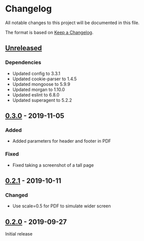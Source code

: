 # Changelog

All notable changes to this project will be documented in this file.

The format is based on [Keep a Changelog](https://keepachangelog.com/en/1.0.0/).

## [Unreleased]

### Dependencies

- Updated config to 3.3.1
- Updated cookie-parser to 1.4.5
- Updated mongoose to 5.9.9
- Updated morgan to 1.10.0
- Updated eslint to 6.8.0
- Updated superagent to 5.2.2

## [0.3.0] - 2019-11-05

### Added

- Added parameters for header and footer in PDF

### Fixed

- Fixed taking a screenshot of a tall page

## [0.2.1] - 2019-10-11

### Changed

- Use scale=0.5 for PDF to simulate wider screen

## [0.2.0] - 2019-09-27

Initial release

[Unreleased]: https://github.com/biblibre/pikitia/compare/v0.3.0...master
[0.3.0]: https://github.com/biblibre/pikitia/compare/v0.2.1...v0.3.0
[0.2.1]: https://github.com/biblibre/pikitia/compare/v0.2.0...v0.2.1
[0.2.0]: https://github.com/biblibre/pikitia/releases/tag/v0.2.0

